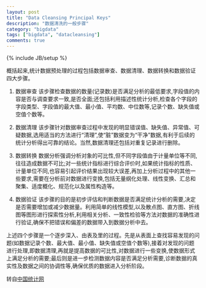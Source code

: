 ```yaml
---
layout: post
title: "Data Cleansing Principal Keys"
description: "数据清洗的一般步骤"
category: "bigdata"
tags: ["bigdata", "datacleansing"]
comments: true
---
```

{% include JB/setup %}

概括起来,统计数据预处理的过程包括数据审查、数据清理、数据转换和数据验证四大步骤。

1. 数据审查
该步骤检查数据的数量(记录数)是否满足分析的最低要求,字段值的内容是否与调查要求一致,是否全面;还包括利用描述性统计分析,检查各个字段的字段类型、字段值的最大值、最小值、平均数、中位数等,记录个数、缺失值或空值个数等。

2. 数据清理
该步骤针对数据审查过程中发现的明显错误值、缺失值、异常值、可疑数据,选用适当的方法进行“清理”,使“脏”数据变为“干净”数据,有利于后续的统计分析得出可靠的结论。当然,数据清理还包括对重复记录进行删除。

3. 数据转换
数据分析强调分析对象的可比性,但不同字段值由于计量单位等不同,往往造成数据不可比;对一些统计指标进行综合评价时,如果统计指标的性质、计量单位不同,也容易引起评价结果出现较大误差,再加上分析过程中的其他一些要求,需要在分析前对数据进行变换,包括无量纲化处理、线性变换、汇总和聚集、适度概化、规范化以及属性构造等。

4. 数据验证
该步骤的目的是初步评估和判断数据是否满足统计分析的需要,决定是否需要增加或减少数据量。利用简单的线性模型,以及散点图、直方图、折线图等图形进行探索性分析,利用相关分析、一致性检验等方法对数据的准确性进行验证,确保不把错误和偏差的数据带入到数据分析中去。

上述四个步骤是一个逐步深入、由表及里的过程。先是从表面上查找容易发现的问题(如数据记录个数、最大值、最小值、缺失值或空值个数等),接着对发现的问题进行处理,即数据清理,再就是提高数据的可比性,对数据进行一些变换,使数据形式上满足分析的需要;最后则是进一步检测数据内容是否满足分析需要,诊断数据的真实性及数据之间的协调性等,确保优质的数据进入分析阶段。

转自[中国统计网](http://www.itongji.cn/article/0GI42011.html)
